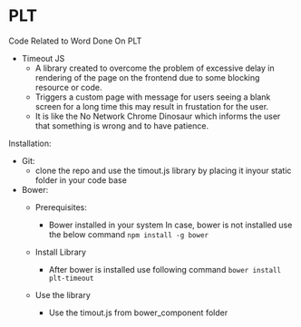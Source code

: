 # PLT
Code Related to Word Done On PLT

- Timeout JS
  - A library created to overcome the problem of excessive delay in rendering of the page on the frontend due to some blocking resource or code.
  - Triggers a custom page with message for users seeing a blank screen for a long time this may result in frustation for the user.
  - It is like the No Network Chrome Dinosaur which informs the user that something is wrong and to have patience.

Installation:
  - Git:
    - clone the repo and use the timout.js library by placing it inyour static folder in your code base
  - Bower:
    - Prerequisites:
      - Bower installed in your system
      In case, bower is not installed use the below command
      <code>npm install -g bower</code>
      
    - Install Library
      - After bower is installed use following command 
      <code>bower install plt-timeout</code>
      
    - Use the library
      - Use the timout.js from bower_component folder
